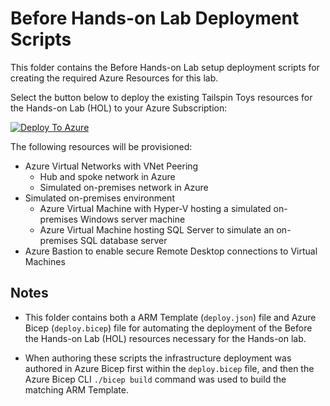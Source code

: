 # Before Hands-on Lab Deployment Scripts

This folder contains the Before Hands-on Lab setup deployment scripts for creating the required Azure Resources for this lab.

Select the button below to deploy the existing Tailspin Toys resources for the Hands-on Lab (HOL) to your Azure Subscription:

[![Deploy To Azure](https://raw.githubusercontent.com/microsoft/TechExcel-Securely-migrate-Windows-Server-and-SQL-Server-workloads-to-Azure/main/Hands-on%20lab/images/deploytoazure.svg)](https://portal.azure.com/#create/Microsoft.Template/uri/https%3A%2F%2Fraw.githubusercontent.com%2Fmicrosoft%2FTechExcel-Securely-migrate-Windows-Server-and-SQL-Server-workloads-to-Azure%2Fmain%2FHands-on%2520lab%2Fresources%2Fdeployment%2Fdeploy.json)

The following resources will be provisioned:

- Azure Virtual Networks with VNet Peering
    - Hub and spoke network in Azure
    - Simulated on-premises network in Azure
- Simulated on-premises environment
    - Azure Virtual Machine with Hyper-V hosting a simulated on-premises Windows server machine
    - Azure Virtual Machine hosting SQL Server to simulate an on-premises SQL database server
- Azure Bastion to enable secure Remote Desktop connections to Virtual Machines

## Notes

- This folder contains both a ARM Template (`deploy.json`) file and Azure Bicep (`deploy.bicep`) file for automating the deployment of the Before the Hands-on Lab (HOL) resources necessary for the Hands-on lab.

- When authoring these scripts the infrastructure deployment was authored in Azure Bicep first within the `deploy.bicep` file, and then the Azure Bicep CLI `./bicep build` command was used to build the matching ARM Template.
